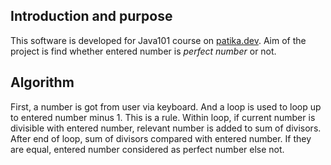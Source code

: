## Introduction and purpose
This software is developed for Java101 course on <a href="https://patika.dev">patika.dev</a>. Aim of the project is find whether entered number is <i>perfect number</i> or not.

## Algorithm
First, a number is got from user via keyboard. And a loop is used to loop up to entered number minus 1. This is a rule. Within loop, if current number is divisible with entered number, relevant number is added to sum of divisors. After end of loop, sum of divisors compared with entered number. If they are equal, entered number considered as perfect number else not.